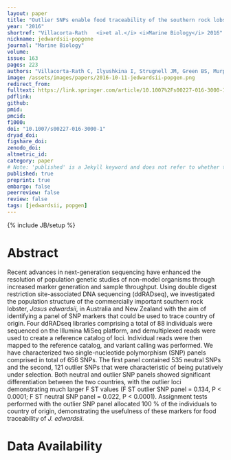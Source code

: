 ```yaml
---
layout: paper
title: "Outlier SNPs enable food traceability of the southern rock lobster, <i>Jasus edwardsii</i>"
year: "2016"
shortref: "Villacorta-Rath   <i>et al.</i> <i>Marine Biology</i> 2016"
nickname: jedwardsii-popgene
journal: "Marine Biology"
volume: 
issue: 163
pages: 223
authors: "Villacorta-Rath C, Ilyushkina I, Strugnell JM, Green BS, Murphy NP, Doyle SR, Hall NE, Robinson AJ, Bell, JJ"
image: /assets/images/papers/2016-10-11-jedwardsii-popgen.png
redirect_from: 
fulltext: https://link.springer.com/article/10.1007%2Fs00227-016-3000-1
pdflink: 
github: 
pmid: 
pmcid: 
f1000: 
doi: "10.1007/s00227-016-3000-1"
dryad_doi:
figshare_doi: 
zenodo_doi: 
altmetric_id: 
category: paper
# Note: 'published' is a Jekyll keyword and does not refer to whether the paper is published, but rather to whether this Markdown should be part of the rendered site.
published: true
preprint: true
embargo: false	
peerreview: false
review: false
tags: [jedwardsii, popgen]
---
```

{% include JB/setup %}

# Abstract 

Recent advances in next-generation sequencing have enhanced the resolution of population genetic studies of non-model organisms through increased marker generation and sample throughput. Using double digest restriction site-associated DNA sequencing (ddRADseq), we investigated the population structure of the commercially important southern rock lobster, *Jasus edwardsii*, in Australia and New Zealand with the aim of identifying a panel of SNP markers that could be used to trace country of origin. Four ddRADseq libraries comprising a total of 88 individuals were sequenced on the Illumina MiSeq platform, and demultiplexed reads were used to create a reference catalog of loci. Individual reads were then mapped to the reference catalog, and variant calling was performed. We have characterized two single-nucleotide polymorphism (SNP) panels comprised in total of 656 SNPs. The first panel contained 535 neutral SNPs and the second, 121 outlier SNPs that were characteristic of being putatively under selection. Both neutral and outlier SNP panels showed significant differentiation between the two countries, with the outlier loci demonstrating much larger F ST values (F ST outlier SNP panel = 0.134, P < 0.0001; F ST neutral SNP panel = 0.022, P < 0.0001). Assignment tests performed with the outlier SNP panel allocated 100 % of the individuals to country of origin, demonstrating the usefulness of these markers for food traceability of *J. edwardsii*.

# Data Availability




